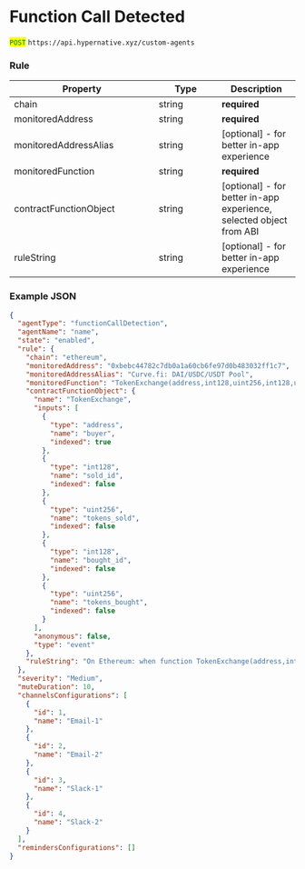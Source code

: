 # Function Call Detected

<mark style="color:green;">`POST`</mark> `https://api.hypernative.xyz/custom-agents`

### Rule

<table><thead><tr><th width="239">Property</th><th width="95">Type</th><th>Description</th></tr></thead><tbody><tr><td>chain</td><td>string</td><td><strong>required</strong></td></tr><tr><td>monitoredAddress</td><td>string</td><td><strong>required</strong></td></tr><tr><td>monitoredAddressAlias</td><td>string</td><td>[optional] - for better in-app experience</td></tr><tr><td>monitoredFunction</td><td>string</td><td><strong>required</strong></td></tr><tr><td>contractFunctionObject</td><td>string</td><td>[optional] - for better in-app experience, selected object from ABI</td></tr><tr><td>ruleString</td><td>string</td><td>[optional] - for better in-app experience</td></tr></tbody></table>

### Example JSON

```json
{
  "agentType": "functionCallDetection",
  "agentName": "name",
  "state": "enabled",
  "rule": {
    "chain": "ethereum",
    "monitoredAddress": "0xbebc44782c7db0a1a60cb6fe97d0b483032ff1c7",
    "monitoredAddressAlias": "Curve.fi: DAI/USDC/USDT Pool",
    "monitoredFunction": "TokenExchange(address,int128,uint256,int128,uint256)",
    "contractFunctionObject": {
      "name": "TokenExchange",
      "inputs": [
        {
          "type": "address",
          "name": "buyer",
          "indexed": true
        },
        {
          "type": "int128",
          "name": "sold_id",
          "indexed": false
        },
        {
          "type": "uint256",
          "name": "tokens_sold",
          "indexed": false
        },
        {
          "type": "int128",
          "name": "bought_id",
          "indexed": false
        },
        {
          "type": "uint256",
          "name": "tokens_bought",
          "indexed": false
        }
      ],
      "anonymous": false,
      "type": "event"
    },
    "ruleString": "On Ethereum: when function TokenExchange(address,int128,uint256,int128,uint256) of Curve.fi: DAI/USDC/USDT Pool is called"
  },
  "severity": "Medium",
  "muteDuration": 10,
  "channelsConfigurations": [
    {
      "id": 1,
      "name": "Email-1"
    },
    {
      "id": 2,
      "name": "Email-2"
    },
    {
      "id": 3,
      "name": "Slack-1"
    },
    {
      "id": 4,
      "name": "Slack-2"
    }
  ],
  "remindersConfigurations": []
}
```
